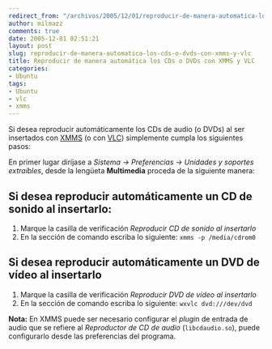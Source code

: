 ```yaml
---
redirect_from: "/archivos/2005/12/01/reproducir-de-manera-automatica-los-cds-o-dvds-con-xmms-y-vlc/"
author: milmazz
comments: true
date: 2005-12-01 02:51:21
layout: post
slug: reproducir-de-manera-automatica-los-cds-o-dvds-con-xmms-y-vlc
title: Reproducir de manera automática los CDs o DVDs con XMMS y VLC
categories:
- Ubuntu
tags:
- Ubuntu
- vlc
- xmms
---
```


Si desea reproducir automáticamente los CDs de audio (o DVDs) al ser insertados con [XMMS](http://www.xmms.org/) (o con [VLC](https://www.videolan.org/vlc/)) simplemente cumpla los siguientes pasos:

En primer lugar diríjase a _Sistema -> Preferencias -> Unidades y soportes extraíbles_, desde la lengüeta **Multimedia** proceda de la siguiente manera:

## Si desea reproducir automáticamente un CD de sonido al insertarlo:

  1. Marque la casilla de verificación _Reproducir CD de sonido al insertarlo_
  2. En la sección de comando escriba lo siguiente: `xmms -p /media/cdrom0`

## Si desea reproducir automáticamente un DVD de vídeo al insertarlo

  1. Marque la casilla de verificación _Reproducir DVD de vídeo al insertarlo_
  2. En la sección de comando escriba lo siguiente: `wxvlc dvd:///dev/dvd`

**Nota:** En XMMS puede ser necesario configurar el _plugin_ de entrada de audio que se refiere al _Reproductor de CD de audio_ (`libcdaudio.so`), puede configurarlo desde las preferencias del programa.
